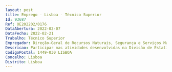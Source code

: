```yaml
--- 
layout: post
title: Emprego - Lisboa - Técnico Superior
Id: 93687
Ref: OE202202/0176
DataAbertura: 2022-02-07
DataFecho: 2022-02-21
Trabalho: Técnico Superior
Empregador: Direção-Geral de Recursos Naturais, Segurança e Serviços Marítimos
Descricao: Participar nas atividades desenvolvidas na Divisão de Estatística, de acordo com o Despacho nº 4099 2021, de 15 de abril de 2021, publicado no Diário da República (DR) 2ºsérie, de 22 de abril de 2021, no que respeita à recolha, tratamento e publicação de informação estatística no âmbito das atribuições da DGRM.
CodigoPostal: 1449-030 LISBOA
Concelho: Lisboa
Distrito: Lisboa
--- 
```

